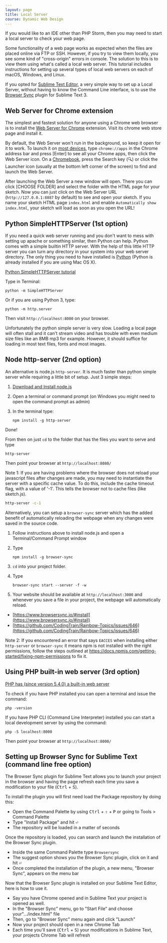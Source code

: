 ```yaml
---
layout: page
title: Local Server
course: Dynamic Web Design
---
```


If you would like to an IDE other than PHP Storm, then you may need to start a local server to check your web page.

Some functionality of a web page works as expected when the files are placed online via FTP or SSH. However, if you try to view them locally, you see some kind of "cross-origin" errors in console. The solution to this is to view them using what's called a local web server. This tutorial includes instructions for setting up several types of local web servers on each of macOS, Windows, and Linux.

If you opted for [Sublime Text Editor](https://www.sublimetext.com/), a very simple way to set up a Local Server, without having to know the Command Line interface, is to use the [Browser Sync](https://packagecontrol.io/packages/Browser%20Sync) plugin for Sublime Text 3.

## Web Server for Chrome extension

The simplest and fastest solution for anyone using a Chrome web browser is to install the [Web Server for Chrome](https://chrome.google.com/webstore/detail/web-server-for-chrome/ofhbbkphhbklhfoeikjpcbhemlocgigb/) extension. Visit its chrome web store page and install it.

By default, the Web Server won't run in the background, so keep it open for it to work. To launch it on [most devices](https://support.google.com/chrome_webstore/answer/3060053), type `chrome://apps` in the Chrome address bar and press [Enter] to see all your Chrome apps, then click the Web Server icon. On a [Chromebook](https://support.google.com/chromebook/answer/6206362), press the Search key (🔍) or click the Launcher icon (usually at the bottom left corner of the screen) to find and launch the Web Server.

After launching the Web Server a new window will open. There you can click [CHOOSE FOLDER] and select the folder with the HTML page for your sketch. Now you can just click on the Web Server URL (`http://127.0.0.1:8887` by default) to see and open your sketch. If you name your sketch HTML page `index.html` and enable `Automatically show index.html`, your sketch will load as soon as you open the URL!

## Python SimpleHTTPServer (1st option)

If you need a quick web server running and you don't want to mess with setting up apache or something similar, then Python can help. Python comes with a simple builtin HTTP server. With the help of this little HTTP server you can turn any directory in your system into your web server directory. The only thing you need to have installed is [Python](https://www.python.org/downloads/) (Python is already installed if you are using Mac OS X).

[Python SimpleHTTPServer tutorial](https://github.com/lmccart/itp-creative-js/wiki/SimpleHTTPServer)

Type in Terminal:

```
python -m SimpleHTTPServer
```

Or if you are using Python 3, type:

```
python -m http.server
```

Then visit `http://localhost:8000` on your browser.

Unfortunately the python simple server is very slow. Loading a local page will often stall and it can't stream video and has trouble with even medium size files like an 8MB mp3 for example. However, it should suffice for loading in most text files, fonts and most images.

## Node http-server (2nd option)

An alternative is node.js `http-server`. It is much faster than python simple server while requiring a little bit of setup. Just 3 simple steps:

1.  [Download and Install node.js](https://nodejs.org/en/download/)
2.  Open a terminal or command prompt (on Windows you might need to open the command prompt as admin)
3.  In the terminal type:

        npm install -g http-server

Done!

From then on just `cd` to the folder that has the files you want to serve and type

    http-server

Then point your browser at `http://localhost:8080/`

Note 1: If you are having problems where the browser does not reload your javascript files after changes are made, you may need to instantiate the server with a specific cache value. To do this, include the cache timeout flag, with a value of '-1'. This tells the browser not to cache files (like sketch.js).

```bash
http-server -c-1
```

Alternatively, you can setup a `browser-sync` server which has the added benefit of automatically reloading the webpage when any changes were saved in the source code.

1.  Follow instructions above to install node.js and open a Terminal/Command Prompt window
1.  Type

        npm install -g browser-sync

1.  `cd` into your project folder.
1.  Type

        browser-sync start --server -f -w

1.  Your website should be available at `http://localhost:3000` and whenever you save a file in your project, the webpage will automatically reload.

- [https://www.browsersync.io/#install](https://www.browsersync.io/#install)
- [https://github.com/CodingTrain/Rainbow-Topics/issues/646](https://github.com/CodingTrain/Rainbow-Topics/issues/646)

Note 2: If you encountered an error that says `EACCES` when installing either `http-server` or `browser-sync` it means npm is not installed with the right permissions, follow the steps outlined at https://docs.npmjs.com/getting-started/fixing-npm-permissions to fix it.

## Using PHP built-in web server (3rd option)

[PHP has (since version 5.4.0) a built-in web server](https://secure.php.net/manual/en/features.commandline.webserver.php)

To check if you have PHP installed you can open a terminal and issue the command:

```
php -version
```

If you have PHP CLI (Command Line Interpreter) installed you can start a local development server by using the command:

```
php -S localhost:8000
```

Then point your browser at `http://localhost:8000/`

## Setting up Browser Sync for Sublime Text (command line free option)

The Browser Sync plugin for Sublime Text allows you to launch your project in the browser and having the page refresh each time you save a modification to your file (<kbd>Ctrl</kbd> + <kbd>S</kbd>).

To install the plugin you will first need load the Package repository by doing this:

- Open the Command Palette by using <kbd>Ctrl</kbd> + <kbd>⇧</kbd> + <kbd>P</kbd> or going to Tools > Command Palette
- Type "Install Package" and hit <kbd>⏎</kbd>
- The repository will be loaded in a matter of seconds

Once the repository is loaded, you can search and launch the installation of the Browser Sync plugin.

- Inside the same Command Palette type `Browsersync`
- The suggest option shows you the Browser Sync plugin, click on it and hit <kbd>⏎</kbd>
- Once completed the installation of the plugin, a new menu, "Browser Sync", appears on the menu bar

Now that the Browser Sync plugin is installed on your Sublime Text Editor, here is how to use it.

- Say you have Chrome opened and in Sublime Text your project is opened as well.
- In the "Browser Sync" menu, go to "Start File" and choose your".../index.html" file
- Then, go to "Browser Sync" menu again and click "Launch"
- Now your project should open in a new Chrome Tab
- Each time you'll save (<kbd>Ctrl</kbd> + <kbd>S</kbd>) your modifications in Sublime Text, your projects Chrome Tab will refresh
